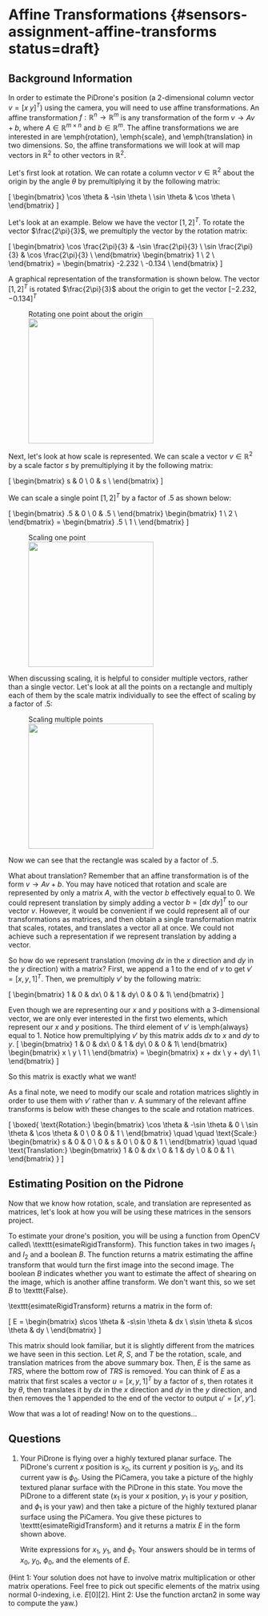 # Affine Transformations {#sensors-assignment-affine-transforms status=draft}

## Background Information

In order to estimate the PiDrone's position (a 2-dimensional column vector $v = [x \; y]^T$) using the camera, you will need to use affine transformations. An affine transformation $f: \mathbb{R}^n \to \mathbb{R}^m$ is any transformation of the form $v \to Av + b$, where $A \in \mathbb{R}^{m \times n}$ and $b \in \mathbb{R}^m$. The affine transformations we are interested in are \emph{rotation}, \emph{scale}, and \emph{translation} in two dimensions. So, the affine transformations we will look at will map vectors in $\mathbb{R}^2$ to other vectors in $\mathbb{R}^2$.

Let's first look at rotation. We can rotate a column vector $v \in \mathbb{R}^2$ about the origin by the angle $\theta$ by premultiplying it by the following matrix:

\[
  \begin{bmatrix}
  \cos \theta & -\sin \theta \\
  \sin \theta & \cos \theta \\
    \end{bmatrix}
\]

Let's look at an example. Below we have the vector $[1, 2]^T$. To rotate the vector $\frac{2\pi}{3}$, we premultiply the vector by the rotation matrix:

\[
  \begin{bmatrix}
  \cos \frac{2\pi}{3} & -\sin \frac{2\pi}{3} \\
  \sin \frac{2\pi}{3} & \cos \frac{2\pi}{3} \\
    \end{bmatrix}
    \begin{bmatrix}
    1 \\
    2 \\
    \end{bmatrix}
    = \begin{bmatrix}
    -2.232 \\
    -0.134 \\
    \end{bmatrix}
\]

A graphical representation of the transformation is shown below. The vector $[1, 2]^T$ is rotated $\frac{2\pi}{3}$ about the origin to get the vector $[-2.232, -0.134]^T$

<figure>
  <figcaption>Rotating one point about the origin</figcaption>
  <img style='width:250px' src='rotation.png'/>
</figure>

Next, let's look at how scale is represented. We can scale a vector $v \in \mathbb{R}^2$ by a scale factor $s$ by premultiplying it by the following matrix: 

\[
  \begin{bmatrix}
  s & 0 \\
  0 & s \\
    \end{bmatrix}
\]

We can scale a single point $[1, 2]^T$ by a factor of .5 as shown below:

\[
  \begin{bmatrix}
  .5 & 0 \\
  0 & .5 \\
    \end{bmatrix}
    \begin{bmatrix}
    1 \\
    2 \\
    \end{bmatrix}
    = \begin{bmatrix}
    .5 \\
    1 \\
    \end{bmatrix}
\]

<figure>
  <figcaption>Scaling one point</figcaption>
  <img style='width:250px' src='scale1.png' />
</figure>

When discussing scaling, it is helpful to consider multiple vectors, rather than a single vector. Let's look at all the points on a rectangle and multiply each of them by the scale matrix individually to see the effect of scaling by a factor of .5:

<figure>
  <figcaption>Scaling multiple points</figcaption>
  <img style='width:250px' src='scale2.png' />
</figure>

Now we can see that the rectangle was scaled by a factor of .5.

What about translation? Remember that an affine transformation is of the form $v \to Av + b$. You may have noticed that rotation and scale are represented by only a matrix $A$, with the vector $b$ effectively equal to 0. We could represent translation by simply adding a vector $b = [dx \; dy]^T$ to our vector $v$. However, it would be convenient if we could represent all of our transformations as matrices, and then obtain a single transformation matrix that scales, rotates, and translates a vector all at once. We could not achieve such a representation if we represent translation by adding a vector.

So how do we represent translation (moving $dx$ in the $x$ direction and $dy$ in the $y$ direction) with a matrix? First, we append a 1 to the end of $v$ to get $v' = [x, y, 1]^T$. Then, we premultiply $v'$ by the following matrix:

\[
  \begin{bmatrix}
  1 & 0 & dx\\
  0 & 1 & dy\\
  0 & 0 & 1\\
    \end{bmatrix}
\]

Even though we are representing our $x$ and $y$ positions with a 3-dimensional vector, we are only ever interested in the first two elements, which represent our $x$ and $y$ positions. The third element of $v'$ is \emph{always} equal to 1. Notice how premultiplying $v'$ by this matrix adds $dx$ to $x$ and $dy$ to $y$.
\[
  \begin{bmatrix}
  1 & 0 & dx\\
  0 & 1 & dy\\
  0 & 0 & 1\\
    \end{bmatrix}
     \begin{bmatrix}
    x \\
    y \\
    1 \\
    \end{bmatrix}
    = 
    \begin{bmatrix}
    x + dx \\
    y + dy\\
    1 \\
    \end{bmatrix}
\]

So this matrix is exactly what we want!

As a final note, we need to modify our scale and rotation matrices slightly in order to use them with $v'$ rather than $v$. A summary of the relevant affine transforms is below with these changes to the scale and rotation matrices.

\[
\boxed{
    \text{Rotation:}
  \begin{bmatrix}
  \cos \theta & -\sin \theta & 0 \\
  \sin \theta & \cos \theta & 0 \\
  0 & 0 & 1 \\
    \end{bmatrix}
    \quad \quad
    \text{Scale:}
  \begin{bmatrix}
  s & 0 & 0 \\
  0 & s & 0 \\
  0 & 0 & 1 \\
    \end{bmatrix}
        \quad \quad
    \text{Translation:}
  \begin{bmatrix}
  1 & 0 & dx \\
  0 & 1 & dy \\
  0 & 0 & 1 \\
    \end{bmatrix}
}
\]

## Estimating Position on the Pidrone

Now that we know how rotation, scale, and translation are represented as matrices, let's look at how you will be using these matrices in the sensors project. 

To estimate your drone's position, you will be using a function from OpenCV called\\
\texttt{esimateRigidTransform}. This function takes in two images $I_1$ and $I_2$ and a boolean $B$. The function returns a matrix estimating the affine transform that would turn the first image into the second image. The boolean $B$ indicates whether you want to estimate the affect of shearing on the image, which is another affine transform. We don't want this, so we set $B$ to \texttt{False}.

\texttt{esimateRigidTransform} returns a matrix in the form of:

\[  E = 
  \begin{bmatrix}
  s\cos \theta & -s\sin \theta & dx \\
  s\sin \theta & s\cos \theta & dy \\
  \end{bmatrix}
\]

This matrix should look familiar, but it is slightly different from the matrices we have seen in this section. Let $R$, $S$, and $T$ be the rotation, scale, and translation matrices from the above summary box. Then, $E$ is the same as $TRS$, where the bottom row of $TRS$ is removed. You can think of $E$ as a matrix that first scales a vector $u = [x, y, 1]^T$ by a factor of $s$, then rotates it by $\theta$, then translates it by $dx$ in the $x$ direction and $dy$ in the $y$ direction, and then removes the 1 appended to the end of the vector to output $u' = [x', y']$.

Wow that was a lot of reading! Now on to the questions...

## Questions
1. Your PiDrone is flying over a highly textured planar surface. The PiDrone's current $x$ position is $x_0$, its current $y$ position is $y_0$, and its current yaw is $\phi_0$. Using the PiCamera, you take a picture of the highly textured planar surface with the PiDrone in this state. You move the PiDrone to a different state ($x_1$ is your $x$ position, $y_1$ is your $y$ position, and $\phi_1$ is your yaw) and then take a picture of the highly textured planar surface using the PiCamera. You give these pictures to \texttt{esimateRigidTransform} and it returns a matrix $E$ in the form shown above. 
    
    Write expressions for $x_1$, $y_1$, and $\phi_1$. Your answers should be in terms of $x_0$, $y_0$, $\phi_0$, and the elements of $E$.

(Hint 1: Your solution does not have to involve matrix multiplication or other matrix operations. Feel free to pick out specific elements of the matrix using normal 0-indexing, i.e. $E[0][2]$. Hint 2: Use the function arctan2 in some way to compute the yaw.) 
